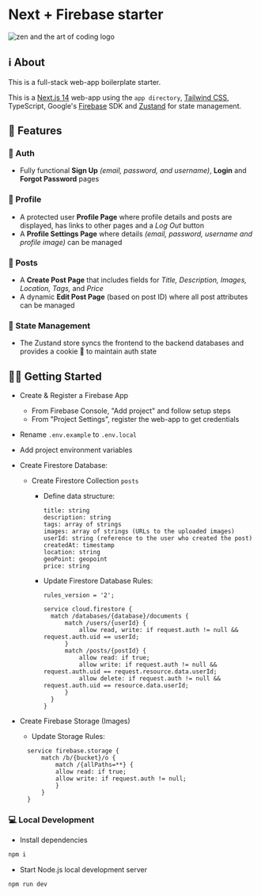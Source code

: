 # Next + Firebase starter

![zen and the art of coding logo](https://res.cloudinary.com/dwvlpyo5f/image/upload/v1718811910/next-firebase-starter_v6dold.jpg)

## ℹ️ About

This is a full-stack web-app boilerplate starter.

This is a [Next.js 14](https://nextjs.org/) web-app using the `app directory`, [Tailwind CSS](https://tailwindcss.com/), TypeScript, Google's [Firebase](https://firebase.google.com/) SDK and [Zustand](https://docs.pmnd.rs/zustand/getting-started/introduction) for state management.

## 🔔 Features

### 🔐 Auth

- Fully functional **Sign Up** _(email, password, and username)_, **Login** and **Forgot Password** pages

### 👤 Profile

- A protected user **Profile Page** where profile details and posts are displayed, has links to other pages and a _Log Out_ button
- A **Profile Settings Page** where details _(email, password, username and profile image)_ can be managed

### 📝 Posts

- A **Create Post Page** that includes fields for _Title, Description, Images, Location, Tags,_ and _Price_
- A dynamic **Edit Post Page** (based on post ID) where all post attributes can be managed

### 🐻 State Management

- The Zustand store syncs the frontend to the backend databases and provides a cookie 🍪 to maintain auth state

## 🏃‍➡️ Getting Started

- Create & Register a Firebase App
  - From Firebase Console, "Add project" and follow setup steps
  - From "Project Settings", register the web-app to get credentials
- Rename `.env.example` to `.env.local`
- Add project environment variables
- Create Firestore Database:

  - Create Firestore Collection `posts`

    - Define data structure:
      ```
      title: string
      description: string
      tags: array of strings
      images: array of strings (URLs to the uploaded images)
      userId: string (reference to the user who created the post)
      createdAt: timestamp
      location: string
      geoPoint: geopoint
      price: string
      ```
    - Update Firestore Database Rules:

      ```
      rules_version = '2';

      service cloud.firestore {
        match /databases/{database}/documents {
            match /users/{userId} {
                allow read, write: if request.auth != null && request.auth.uid == userId;
            }
            match /posts/{postId} {
                allow read: if true;
                allow write: if request.auth != null && request.auth.uid == request.resource.data.userId;
                allow delete: if request.auth != null && request.auth.uid == resource.data.userId;
            }
        }
      }
      ```

- Create Firebase Storage (Images)

  - Update Storage Rules:

  ```
    service firebase.storage {
        match /b/{bucket}/o {
            match /{allPaths=**} {
            allow read: if true;
            allow write: if request.auth != null;
            }
        }
    }
  ```

### 💻 Local Development

- Install dependencies

```bash
npm i
```

- Start Node.js local development server

```bash
npm run dev
```
